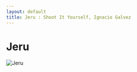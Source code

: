 ```yaml
---
layout: default
title: Jeru : Shoot It Yourself, Ignacio Galvez
---
```


# Jeru

![Jeru](http://assets.farmhouse.co/publishing/1-shoot-it-yourself/images/jeru-1.jpg)
